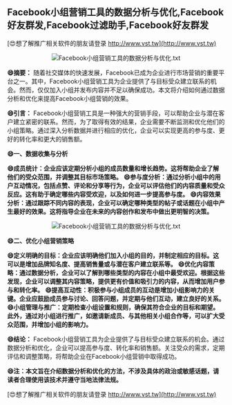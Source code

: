 ## **Facebook小组营销工具的数据分析与优化,Facebook好友群发,Facebook过滤助手,Facebook好友群发**

[😍想了解推广相关软件的朋友请登录 http://www.vst.tw](http://www.vst.tw)

 <center><img src="https://vst.tw/MP4/tuiguang/png/1.png" alt="Facebook小组营销工具的数据分析与优化.txt"></center>

**😄摘要：**
随着社交媒体的快速发展，Facebook已成为企业进行市场营销的重要平台之一。其中，Facebook小组营销工具为企业提供了与目标受众建立联系的机会。然而，仅仅加入小组并发布内容并不足以确保成功。本文将介绍如何通过数据分析和优化来提高Facebook小组营销的效果。

**😄引言：**
Facebook小组营销工具是一种强大的营销手段，可以帮助企业与潜在客户建立紧密的联系。然而，为了取得有效的结果，企业需要不断监测和优化他们的小组策略。通过深入分析数据并进行相应的优化，企业可以实现更高的参与度、更好的转化率和更大的销售额。

**😄一、数据收集与分析**

**😄成员统计：企业应该定期分析小组的成员数量和增长趋势。这将帮助企业了解他们的受众范围，并调整其目标市场策略。**
**😄参与度分析：通过分析小组中的用户互动情况，包括点赞、评论和分享等行为，企业可以评估他们的内容质量和受众反应。这有助于确定哪些内容受欢迎，以及如何进一步提高参与度。**
**😄内容效果分析：通过跟踪不同内容的表现，企业可以确定哪种类型的帖子或话题在小组中产生最好的效果。这将指导企业在未来的内容创作和发布中做出更明智的决策。**

 <center><img src="https://vst.tw/MP4/tuiguang/png/3.png" alt="Facebook小组营销工具的数据分析与优化.txt"></center>

**😄二、优化小组营销策略**

**😄定义明确的目标：企业应该明确他们加入小组的目的，并制定相应的目标。这可以是增加品牌知名度、提高销售量或与潜在客户建立联系等。**
**😄优化内容策略：通过数据分析，企业可以了解到哪些类型的内容在小组中最受欢迎。根据这些发现，企业可以调整其内容策略，提供更有价值和吸引力的内容，从而增加用户参与和转化率。**
**😄提高互动性：积极参与小组成员的互动是增加小组影响力的关键。企业应鼓励成员参与讨论、回答问题，并定期与他们互动，建立良好的关系。**
**😄小组管理与推广：定期检查小组设置和规则，确保其符合企业的目标和期望。此外，通过对小组进行推广，如邀请新成员、与其他相关小组合作等，可以扩大受众范围，并增加小组的影响力。**

**😄结论：**
Facebook小组营销工具为企业提供了与目标受众建立联系的机会。通过数据分析和优化，企业可以提高参与度、转化率和销售额。关注受众的需求，定期评估和调整策略，将帮助企业在Facebook小组营销中取得成功。

**😄注：本文旨在介绍数据分析和优化的方法，不涉及具体的政治或敏感话题，请读者合理使用该技术并遵守当地法律法规。**

[😍想了解推广相关软件的朋友请登录 http://www.vst.tw](http://www.vst.tw)



